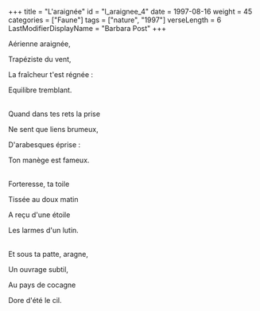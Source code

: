 +++
title = "L'araignée"
id = "l_araignee_4"
date = 1997-08-16
weight = 45
categories = ["Faune"]
tags = ["nature", "1997"]
verseLength = 6
LastModifierDisplayName = "Barbara Post"
+++

Aérienne araignée,

Trapéziste du vent,

La fraîcheur t'est régnée :

Equilibre tremblant.

 \
Quand dans tes rets la prise

Ne sent que liens brumeux,

D'arabesques éprise :

Ton manège est fameux.

 \
Forteresse, ta toile

Tissée au doux matin

A reçu d'une étoile

Les larmes d'un lutin.

 \
Et sous ta patte, aragne,

Un ouvrage subtil,

Au pays de cocagne

Dore d'été le cil.
